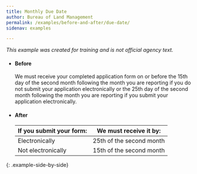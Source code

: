 ```yaml
---
title: Monthly Due Date
author: Bureau of Land Management
permalink: /examples/before-and-after/due-date/
sidenav: examples

---
```


_This example was created for training and is not official agency text._

* #### Before

  We must receive your completed application form on or before the 15th day of the second month following the month you are reporting if you do not submit your application electronically or the 25th day of the second month following the month you are reporting if you submit your application electronically.

* #### After

  If you submit your form: | We must receive it by:
  --- | ---
  Electronically | 25th of the second month
  Not electronically | 15th of the second month
{: .example-side-by-side}
